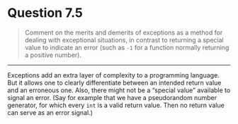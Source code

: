 # Question 7.5

> Comment on the merits and demerits of exceptions as a method for dealing with exceptional situations, in contrast to returning a special value to indicate an error (such as `-1` for a function normally returning a positive number).

---

Exceptions add an extra layer of complexity to a programming language.
But it allows one to clearly differentiate between an intended return value and an erroneous one.
Also, there might not be a “special value” available to signal an error.
(Say for example that we have a pseudorandom number generator, for which every `int` is a valid return value.
Then no return value can serve as an error signal.)
